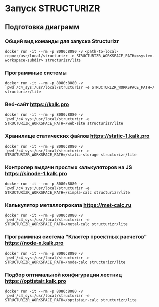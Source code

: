 # Запуск STRUCTURIZR
## Подготовка диаграмм
### Общий вид команды для запуска Structurizr
```shell
docker run -it --rm -p 8080:8080 -v <path-to-local-repo>:/usr/local/structurizr -e STRUCTURIZR_WORKSPACE_PATH=<system-workspace-subdir> structurizr/lite
```

### Программные системы
```shell
docker run -it --rm -p 8080:8080 -v `pwd`/c4_sys:/usr/local/structurizr -e STRUCTURIZR_WORKSPACE_PATH=/ structurizr/lite
```

### Веб-сайт https://kalk.pro
```shell
docker run -it --rm -p 8080:8080 -v `pwd`/c4_sys:/usr/local/structurizr -e STRUCTURIZR_WORKSPACE_PATH=/web-site structurizr/lite
```

### Хранилище статических файлов https://static-1.kalk.pro
```shell
docker run -it --rm -p 8080:8080 -v `pwd`/c4_sys:/usr/local/structurizr -e STRUCTURIZR_WORKSPACE_PATH=/static-storage structurizr/lite
```

### Контролер выдачи простых калькуляторов на JS https://sinode-1.kalk.pro
```shell
docker run -it --rm -p 8080:8080 -v `pwd`/c4_sys:/usr/local/structurizr -e STRUCTURIZR_WORKSPACE_PATH=/simple-calc structurizr/lite
```

### Калькулятор металлопроката https://met-calc.ru
```shell
docker run -it --rm -p 8080:8080 -v `pwd`/c4_sys:/usr/local/structurizr -e STRUCTURIZR_WORKSPACE_PATH=/metal-calc structurizr/lite
```

### Программная система "Кластер проектных расчетов" https://node-x.kalk.pro
```shell
docker run -it --rm -p 8080:8080 -v `pwd`/c4_sys:/usr/local/structurizr -e STRUCTURIZR_WORKSPACE_PATH=/node-calc structurizr/lite
```

### Подбор оптимальной конфигурации лестниц https://optistair.kalk.pro
```shell
docker run -it --rm -p 8080:8080 -v `pwd`/c4_sys:/usr/local/structurizr -e STRUCTURIZR_WORKSPACE_PATH=/optistair-calc structurizr/lite
```
